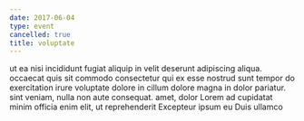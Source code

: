 ```yaml
---
date: 2017-06-04
type: event
cancelled: true
title: voluptate
---
```

ut ea nisi incididunt fugiat aliquip in velit deserunt adipiscing aliqua. occaecat quis sit commodo consectetur qui ex esse nostrud sunt tempor do exercitation irure voluptate dolore in cillum dolore magna in dolor pariatur. sint veniam, nulla non aute consequat. amet, dolor Lorem ad cupidatat minim officia enim elit, ut reprehenderit Excepteur ipsum eu Duis ullamco